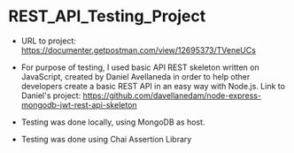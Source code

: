 # REST_API_Testing_Project

- URL to project: https://documenter.getpostman.com/view/12695373/TVeneUCs
- For purpose of testing, I used basic API REST skeleton written on JavaScript, created by Daniel Avellaneda in order 
to help other developers create a basic REST API in an easy way with Node.js. 
Link to Daniel's project: https://github.com/davellanedam/node-express-mongodb-jwt-rest-api-skeleton

- Testing was done locally, using MongoDB as host.

- Testing was done using Chai Assertion Library
